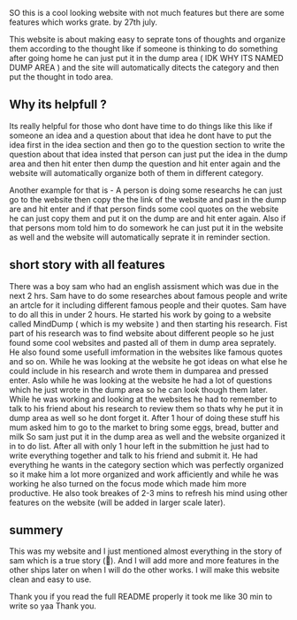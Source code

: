 SO this is a cool looking website with not much features but there are some features which works grate. by 27th july.

This website is about making easy to seprate tons of thoughts and organize them according to the thought like if someone is thinking to do something after going home he can just put it in the dump area ( IDK WHY ITS NAMED DUMP AREA ) and the site will automatically ditects the category and then put the thought in todo area. 

## Why its helpfull ?
Its really helpful for those who dont have time to do things like this like if someone an idea and a question about that idea he dont have to put the idea first in the idea section and then go to the question section to write the question about that idea insted that person can just put the idea in the dump area and then hit enter then dump the question and hit enter again and the website will automatically organize both of them in different category. 

Another example for that is - A person is doing some researchs he can just go to the website then copy the the link of the website and past in the dump are and hit enter and if that person finds some cool quotes on the website he can just copy them and put it on the dump are and hit enter again. Also if that persons mom told him to do somework he can just put it in the website as well and the website will automatically seprate it in reminder section. 

## short story with all features
There was a boy sam who had an english assisment which was due in the next 2 hrs. Sam have to do some researches about famous people and write an artcle for it including different famous people and their quotes. Sam have to do all this in under 2 hours. He started his work by going to a website called MindDump ( which is my website ) and then starting his research. Fist part of his research was to find website about different people so he just found some cool websites and pasted all of them in dump area seprately. He also found some usefull imformation in the websites like famous quotes and so on. While he was looking at the website he got ideas on what else he could include in his research and wrote them in dumparea and pressed enter. Aslo while he was looking at the website he had a lot of questions which he just wrote in the dump area so he can look though them later. While he was working and looking at the websites he had to remember to talk to his friend about his research to review them so thats why he put it in dump area as well so he dont forget it. After 1 hour of doing these stuff his mum asked him to go to the market to bring some eggs, bread, butter and milk So sam just put it in the dump area as well and the website organized it in to do list. After all with only 1 hour left in the submittion he just had to write everything together and talk to his friend and submit it. He had everything he wants in the category section which was perfectly organized so it make him a lot more organized and work afficiently and while he was working he also turned on the focus mode which made him more productive. He also took breakes of 2-3 mins to refresh his mind using other features on the website (will be added in larger scale later).

## summery 
This was my website and I just mentioned almost everything in the story of sam which is a true story (🤫). And I will add more and more features in the other ships later on when I will do the other works. I will make this website clean and easy to use.

Thank you if you read the full README properly it took me like 30 min to write so yaa Thank you.
